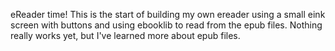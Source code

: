eReader time! This is the start of building my own ereader using a small eink screen with buttons and using ebooklib to read from the epub files. Nothing really works yet, but I've learned more about epub files.
